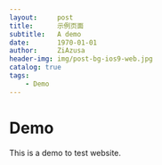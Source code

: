 ```yaml
---
layout:     post
title:      示例页面
subtitle:   A demo
date:       1970-01-01
author:     ZiAzusa
header-img: img/post-bg-ios9-web.jpg
catalog: true
tags:
    - Demo
---
```

# Demo

This is a demo to test website.
